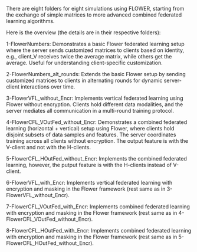 There are eight folders for eight simulations using FLOWER, starting from the exchange of simple matrices to more advanced combined federated learning algorithms. 

Here is the overview (the details are in their respective folders):

1-FlowerNumbers: Demonstrates a basic Flower federated learning setup where the server sends customized matrices to clients based on identity, e.g., client_V receives twice the average matrix, while others get the average. Useful for understanding client-specific customization.

2-FlowerNumbers_alt_rounds: Extends the basic Flower setup by sending customized matrices to clients in alternating rounds for dynamic server-client interactions over time.

3-FlowerVFL_without_Encr: Implements vertical federated learning using Flower without encryption. Clients hold different data modalities, and the server mediates all communication in a multi-round training protocol.

4-FlowerCFL_VOutFed_without_Encr: Demonstrates a combined federated learning (horizontal + vertical) setup using Flower, where clients hold disjoint subsets of data samples and features. The server coordinates training across all clients without encryption. The output feature is with the V-client and not with the H-clients.

5-FlowerCFL_HOutFed_without_Encr: Implements the combined federated learning, however, the putput feature is with the H-clients instead of V-client.

6-FlowerVFL_with_Encr: Implements vertical federated learning with encryption and masking in the Flower framework (rest same as in 3-FlowerVFL_without_Encr).

7-FlowerCFL_VOutFed_with_Encr: Implements combined federated learning with encryption and masking in the Flower framework (rest same as in 4-FlowerCFL_VOutFed_without_Encr).

8-FlowerCFL_HOutFed_with_Encr: Implements combined federated learning with encryption and masking in the Flower framework (rest same as in 5-FlowerCFL_HOutFed_without_Encr).